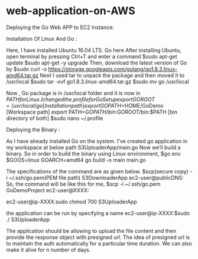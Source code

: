 # web-application-on-AWS
Deploying the Go Web APP to EC2 Instance:

Installation Of Linux And Go :

Here, I have installed Ubuntu 16.04 LTS. Go here After installing Ubuntu, open terminal by pressing Ctrl+T and enter a command
$sudo apt-get update
$sudo apt-get -y upgrade
Then, download the latest version of Go by
$sudo curl -o https://storage.googleapis.com/golang/go1.8.3.linux-amd64.tar.gz
Next I used tar to unpack the package and then moved it to /usr/local
$sudo tar -xvf go1.8.3.linux-amd64.tar.gz
$sudo mv go /usr/local

Now , Go package is in /usr/local folder and it is now in $PATH for Linux.
I changed the .profile for Go Set up 
export GOROOT=/usr/local/go [Installation path]
export GOPATH=$HOME/GoDemo [Workspace path]
export PATH=$GOPATH/bin:$GOROOT/bin:$PATH [bin directory of both]
$sudo nano ~/.profile

Deploying the Binary :

As I have already installed Go on the system. 
I’ve created go application in my workspace at below path
S3UploaderApp/main.go
Now we’ll build a binary.
So in order to build the binary using Linux environment, 
$go env
$GOOS=linux GOARCH=amd64 go build -o main main.go

The specifications of the command are as given below.
$scp(secure copy) -i ~/.ssh/go.pem(PEM file path) S3DownloaderApp ec2-user@publicDNS:
So, the command will be like this for me,
$scp -i ~/.ssh/go.pem GoDemoProject ec2-user@XXXX:

ec2-user@ip-XXXX:sudo chmod 700 S3UploaderApp

the application can be run by specifying a name
ec2-user@ip-XXXX:$sudo ./ S3UploaderApp


The application should be allowing to upload the file content and then provide the response object with presigned url.
The idea of presigned url is to maintain the auth automatically for a particular time duration.
We can also make it alive for n number of days.






